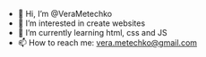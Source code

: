- 👋 Hi, I’m @VeraMetechko
- 👀 I’m interested in create websites
- 🌱 I’m currently learning html, css and JS
- 📫 How to reach me: vera.metechko@gmail.com

<!---
VeraMetechko/VeraMetechko is a ✨ special ✨ repository because its `README.md` (this file) appears on your GitHub profile.
You can click the Preview link to take a look at your changes.
--->
